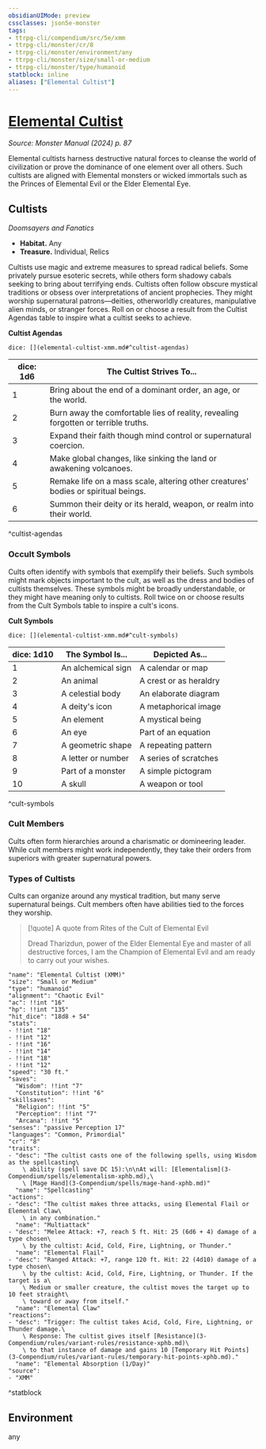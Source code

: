 ```yaml
---
obsidianUIMode: preview
cssclasses: json5e-monster
tags:
- ttrpg-cli/compendium/src/5e/xmm
- ttrpg-cli/monster/cr/8
- ttrpg-cli/monster/environment/any
- ttrpg-cli/monster/size/small-or-medium
- ttrpg-cli/monster/type/humanoid
statblock: inline
aliases: ["Elemental Cultist"]
---
```

# [Elemental Cultist](3-Compendium\bestiary\humanoid/elemental-cultist-xmm.md)
*Source: Monster Manual (2024) p. 87*  

Elemental cultists harness destructive natural forces to cleanse the world of civilization or prove the dominance of one element over all others. Such cultists are aligned with Elemental monsters or wicked immortals such as the Princes of Elemental Evil or the Elder Elemental Eye.

## Cultists

*Doomsayers and Fanatics*

- **Habitat.** Any  
- **Treasure.** Individual, Relics  

Cultists use magic and extreme measures to spread radical beliefs. Some privately pursue esoteric secrets, while others form shadowy cabals seeking to bring about terrifying ends. Cultists often follow obscure mystical traditions or obsess over interpretations of ancient prophecies. They might worship supernatural patrons—deities, otherworldly creatures, manipulative alien minds, or stranger forces. Roll on or choose a result from the Cultist Agendas table to inspire what a cultist seeks to achieve.

**Cultist Agendas**

`dice: [](elemental-cultist-xmm.md#^cultist-agendas)`

| dice: 1d6 | The Cultist Strives To... |
|-----------|---------------------------|
| 1 | Bring about the end of a dominant order, an age, or the world. |
| 2 | Burn away the comfortable lies of reality, revealing forgotten or terrible truths. |
| 3 | Expand their faith though mind control or supernatural coercion. |
| 4 | Make global changes, like sinking the land or awakening volcanoes. |
| 5 | Remake life on a mass scale, altering other creatures' bodies or spiritual beings. |
| 6 | Summon their deity or its herald, weapon, or realm into their world. |
^cultist-agendas

### Occult Symbols

Cults often identify with symbols that exemplify their beliefs. Such symbols might mark objects important to the cult, as well as the dress and bodies of cultists themselves. These symbols might be broadly understandable, or they might have meaning only to cultists. Roll twice on or choose results from the Cult Symbols table to inspire a cult's icons.

**Cult Symbols**

`dice: [](elemental-cultist-xmm.md#^cult-symbols)`

| dice: 1d10 | The Symbol Is... | Depicted As... |
|------------|------------------|----------------|
| 1 | An alchemical sign | A calendar or map |
| 2 | An animal | A crest or as heraldry |
| 3 | A celestial body | An elaborate diagram |
| 4 | A deity's icon | A metaphorical image |
| 5 | An element | A mystical being |
| 6 | An eye | Part of an equation |
| 7 | A geometric shape | A repeating pattern |
| 8 | A letter or number | A series of scratches |
| 9 | Part of a monster | A simple pictogram |
| 10 | A skull | A weapon or tool |
^cult-symbols

### Cult Members

Cults often form hierarchies around a charismatic or domineering leader. While cult members might work independently, they take their orders from superiors with greater supernatural powers. 

### Types of Cultists

Cults can organize around any mystical tradition, but many serve supernatural beings. Cult members often have abilities tied to the forces they worship.

> [!quote] A quote from Rites of the Cult of Elemental Evil  
> 
> Dread Tharizdun, power of the Elder Elemental Eye and master of all destructive forces, I am the Champion of Elemental Evil and am ready to carry out your wishes.


```statblock
"name": "Elemental Cultist (XMM)"
"size": "Small or Medium"
"type": "humanoid"
"alignment": "Chaotic Evil"
"ac": !!int "16"
"hp": !!int "135"
"hit_dice": "18d8 + 54"
"stats":
- !!int "18"
- !!int "12"
- !!int "16"
- !!int "14"
- !!int "18"
- !!int "12"
"speed": "30 ft."
"saves":
  "Wisdom": !!int "7"
  "Constitution": !!int "6"
"skillsaves":
  "Religion": !!int "5"
  "Perception": !!int "7"
  "Arcana": !!int "5"
"senses": "passive Perception 17"
"languages": "Common, Primordial"
"cr": "8"
"traits":
- "desc": "The cultist casts one of the following spells, using Wisdom as the spellcasting\
    \ ability (spell save DC 15):\n\nAt will: [Elementalism](3-Compendium/spells/elementalism-xphb.md),\
    \ [Mage Hand](3-Compendium/spells/mage-hand-xphb.md)"
  "name": "Spellcasting"
"actions":
- "desc": "The cultist makes three attacks, using Elemental Flail or Elemental Claw\
    \ in any combination."
  "name": "Multiattack"
- "desc": "Melee Attack: +7, reach 5 ft. Hit: 25 (6d6 + 4) damage of a type chosen\
    \ by the cultist: Acid, Cold, Fire, Lightning, or Thunder."
  "name": "Elemental Flail"
- "desc": "Ranged Attack: +7, range 120 ft. Hit: 22 (4d10) damage of a type chosen\
    \ by the cultist: Acid, Cold, Fire, Lightning, or Thunder. If the target is a\
    \ Medium or smaller creature, the cultist moves the target up to 10 feet straight\
    \ toward or away from itself."
  "name": "Elemental Claw"
"reactions":
- "desc": "Trigger: The cultist takes Acid, Cold, Fire, Lightning, or Thunder damage.\
    \ Response: The cultist gives itself [Resistance](3-Compendium/rules/variant-rules/resistance-xphb.md)\
    \ to that instance of damage and gains 10 [Temporary Hit Points](3-Compendium/rules/variant-rules/temporary-hit-points-xphb.md)."
  "name": "Elemental Absorption (1/Day)"
"source":
- "XMM"
```
^statblock

## Environment

any